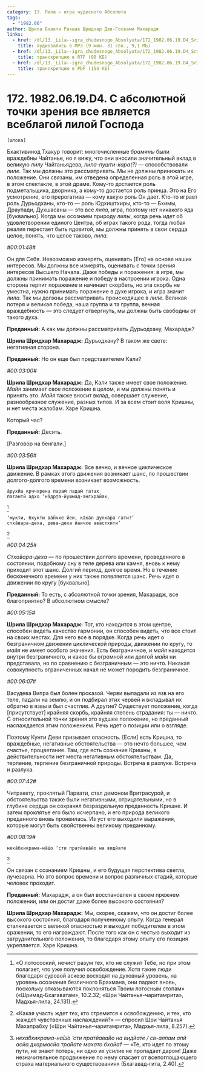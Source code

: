 ```yaml
---
category: 13. Лила — игра чудесного Абсолюта
tags:
  - "1982.06"
author: Шрила Бхакти Ракшак Шридхар Дев-Госвами Махарадж
links:
  - href: /dl/13._Lila--igra_chudesnogo_Absolyuta/172_1982.06.19.D4_SridharMj_S_absoljutnoj_tochki_zrenija_vse_javljaetsja_vseblagoj_liloj_Gospoda.mp3
    title: аудиозапись в MP3 (9 мин. 31 сек., 9,1 МБ)
  - href: /dl/13._Lila--igra_chudesnogo_Absolyuta/172_1982.06.19.D4_SridharMj_S_absoljutnoj_tochki_zrenija_vse_javljaetsja_vseblagoj_liloj_Gospoda.rtf
    title: транскрипцию в RTF (90 КБ)
  - href: /dl/13._Lila--igra_chudesnogo_Absolyuta/172_1982.06.19.D4_SridharMj_S_absoljutnoj_tochki_zrenija_vse_javljaetsja_vseblagoj_liloj_Gospoda.pdf
    title: транскрипцию в PDF (154 КБ)
---
```


# 172. 1982.06.19.D4. С абсолютной точки зрения все является всеблагой лилой Господа

    [шлока]

Бхактивинод Тхакур говорит: многочисленные *брамины* были враждебны Чайтанье, но я вижу, что они вносили значительный вклад в великую *лилу* Чайтаньядева, *лила-пушти-кара(?)* — способствовали *лиле.* Так мы должны это рассматривать. Мы не должны принижать их положение. Они связаны, им отведена определенная роль в этой игре, в этом спектакле, в этой драме. Кому-то достается роль подметальщика, дворника, а кому-то достается роль принца. Это на Его усмотрение, его прерогатива — кому какую роль Он дает. Кто-то играет роль Дурьодханы, кто-то — роль Юдхиштхиры, кто-то — Бхимы, Драупади, Духшасаны — это все *лила*, игра, поэтому нет никакого яда [буквально]. Когда мы осознаем природу *лилы*, когда речь идет об удовлетворении единого Центра, об играх такого рода, тогда любая реалия перестает быть ядовитой, мы должны принять в свои сердца целое, понять, что целое таково, *лила.*

*#00:01:48#*

Он для Себя. Невозможно измерять, оценивать [Его] на основе наших интересов. Мы должны все измерять, оценивать с точки зрения интересов Высшего Начала. Даже победы и поражения: в игре, мы должны принимать поражение и победу в настроении игрока. Одна сторона терпит поражение и начинает скорбеть, но эта скорбь не уместна, нужно принимать поражение в духе игрока, и игра значит *лила.* Так мы должны рассматривать происходящее в *лиле.* Великая потеря и великая победа, наша группа и та группа, вечная враждебность — это следует отвергнуть, мы должны быть свободны от такого духа.

**Преданный:** А как мы должны рассматривать Дурьодхану, Махарадж?

**Шрила Шридхар Махарадж:** Дурьодхану? В таком же свете: негативная сторона.

**Преданный:** Но он еще был представителем Кали?

*#00:03:00#*

**Шрила Шридхар Махарадж:** Да, Кали также имеет свое положение. *Майя* занимает свое положение в целом, и мы должны понять и принять это. *Майя* также вносит вклад, совершает служение, разнообразное служение, разных типов. И за всем стоит воля Кришны, и нет места жалобам. Харе Кришна.

Который час?

**Преданный:** Десять.

[Разговор на бенгали.]

*#00:03:56#*

**Шрила Шридхар Махарадж:** Все вечно, и вечное циклическое движение. В рамках этого движения возникает шанс, по прошествии долгого-долгого времени возникает возможность.

    а̄рухйа кр̣ччхрен̣а парам̇ падам̇ татах̣
    патантй адхо ‘на̄др̣та-йушмад-ан̇гхрайах̣
[^_ftn1]

    ‘мукти, бхукти ва̄н̃чхе йеи, ка̄ха̄н̇ дун̇ха̄ра гати?’
    стха̄вара-деха, дева-деха йаичхе авастхити’
[^_ftn2]

*#00:04:25#*

*Стха̄вара-деха* — по прошествии долгого времени, проведенного в состоянии, подобному сну в теле дерева или камня, вновь к нему приходит этот шанс. Долгий период, долгое время. Но в течение бесконечного времени у них также появляется шанс. Речь идет о движении по кругу [буквально].

**Преданный:** То есть, с абсолютной точки зрения, Махарадж, все благоприятно? В абсолютном смысле?

*#00:05:15#*

**Шрила Шридхар Махарадж:** Тот, кто находится в этом центре, способен видеть качество гармонии, он способен видеть, что все стоит на своих местах. Для него все в порядке. Когда речь идет о безграничном движении циклической природы, движении по кругу, то *майя* не имеет особого значения. Есть безграничное, и *майя* находится внутри безграничного, и какое бы огромной или долгой *майя* ни представала, но по сравнению с безграничным — это ничто. Никакая совокупность ограниченных начал не может породить безграничное.

*#00:06:07#*

Васудева Випра был болен проказой. Черви выпадали из язв на его теле, падали на землю, и он подбирал этих червей и вкладывал их обратно в язвы и был счастлив. А другие? Существует положение, когда [присутствует] крайняя скорбь, крайняя степень страдания: ты — ничто. С относительной точки зрения это худшее положение, но преданный наслаждается этим положением. Речь идет о позиции или о взгляде.

Поэтому Кунти Деви призывает опасность. [Если] есть Кришна, то враждебные, негативные обстоятельства — это нечто большее, чем счастье, процветание. Там, где есть сознание Кришны, в действительности нет места негативным обстоятельствам. Да, терпение, терпение безграничной природы. Встреча в разлуке. Встреча и разлука.

*#00:07:42#*

Читракету, проклятый Парвати, стал демоном Вритрасурой, и обстоятельства также были негативными, отрицательными, но в глубине сердца он сохранял безраздельную преданность Кришне. И затем проклятье его было исчерпано, и его природа великого преданного вновь проявилась. Из уст его выходили выражения, которые могут быть свойственны великому преданному.

*#00:08:19#*

    неха̄бхикрама-на̄ш́о ’сти пратйава̄йо на видйате
[^_ftn3]

Он связан с сознанием Кришны, и его будущая перспектива светла, лучезарна. Но это вопрос времени и вопрос различных стадий, которые человек проходит.

**Преданный:** Махарадж, а он был восстановлен в своем прежнем положении, или он достиг даже более высокого состояния?

**Шрила Шридхар Махарадж:** Мы, скорее, скажем, что он достиг более высокого состояния, благодаря полученному опыту. Когда генерал сталкивается с великой опасностью и выходит победителем в этом сражении, то его награждают. После того как он с честью выходит из затруднительного положения, то благодаря этому опыту его позиция укрепляется. Харе Кришна.



[^_ftn1]: «О лотосоокий, нечист разум тех, кто не служит Тебе, но при этом полагает, что уже получил освобождение. Хотя такие люди благодаря суровой аскезе восходят на духовный уровень, на уровень осознания безличного Брахмана, они падают вновь, поскольку отказываются поклоняться Твоим лотосным стопам» («Шримад-Бхагаватам», 10.2.32; «Шри Чайтанья-чаритамрита», Мадхья-лила, 24.131).

[^_ftn2]: «Какая участь ждет тех, кто стремится к освобождению, и тех, кто жаждет чувственных наслаждений?» — спросил Шри Чайтанья Махапрабху («Шри Чайтанья-чаритамрита», Мадхья-лила, 8.257).

[^_ftn3]: *неха̄бхикрама-на̄ш́о ’сти пратйава̄йо на видйате / св-алпам апй асйа дхармасйа тра̄йате махато бхайа̄т* — «Те, кто идет по этому пути, не знают потерь, ни одно их усилие не пропадает даром! Даже незначительное продвижение по нему спасает от всепоглощающего страха материального существования» (Бхагавад-гита, 2.40).

